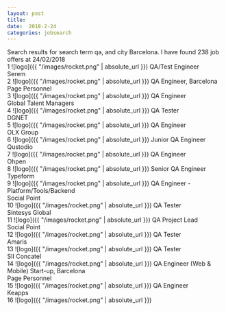 ```yaml
---
layout: post
title:  
date:  2018-2-24
categories: jobsearch 
---
```

 Search results for search term qa, and city Barcelona. I have found  238 job offers at 24/02/2018
<br>
1
![logo]({{ "/images/rocket.png" | absolute_url }})
QA/Test Engineer
<br>
Serem
<br>
2
![logo]({{ "/images/rocket.png" | absolute_url }})
QA Engineer, Barcelona
<br>
Page Personnel
<br>
3
![logo]({{ "/images/rocket.png" | absolute_url }})
QA Engineer
<br>
Global Talent Managers
<br>
4
![logo]({{ "/images/rocket.png" | absolute_url }})
QA Tester
<br>
DGNET
<br>
5
![logo]({{ "/images/rocket.png" | absolute_url }})
QA Engineer
<br>
OLX Group
<br>
6
![logo]({{ "/images/rocket.png" | absolute_url }})
Junior QA Engineer
<br>
Qustodio
<br>
7
![logo]({{ "/images/rocket.png" | absolute_url }})
QA Engineer
<br>
Ohpen
<br>
8
![logo]({{ "/images/rocket.png" | absolute_url }})
Senior QA Engineer
<br>
Typeform
<br>
9
![logo]({{ "/images/rocket.png" | absolute_url }})
QA Engineer - Platform/Tools/Backend
<br>
Social Point
<br>
10
![logo]({{ "/images/rocket.png" | absolute_url }})
QA Tester
<br>
Sintesys Global
<br>
11
![logo]({{ "/images/rocket.png" | absolute_url }})
QA Project Lead
<br>
Social Point
<br>
12
![logo]({{ "/images/rocket.png" | absolute_url }})
QA Tester
<br>
Amaris
<br>
13
![logo]({{ "/images/rocket.png" | absolute_url }})
QA Tester
<br>
SII Concatel
<br>
14
![logo]({{ "/images/rocket.png" | absolute_url }})
QA Engineer (Web & Mobile) Start-up, Barcelona
<br>
Page Personnel
<br>
15
![logo]({{ "/images/rocket.png" | absolute_url }})
QA Engineer
<br>
Keapps
<br>
16
![logo]({{ "/images/rocket.png" | absolute_url }})

<br>
